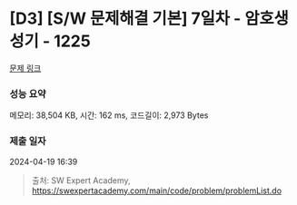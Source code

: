 # [D3] [S/W 문제해결 기본] 7일차 - 암호생성기 - 1225 

[문제 링크](https://swexpertacademy.com/main/code/problem/problemDetail.do?contestProbId=AV14uWl6AF0CFAYD) 

### 성능 요약

메모리: 38,504 KB, 시간: 162 ms, 코드길이: 2,973 Bytes

### 제출 일자

2024-04-19 16:39



> 출처: SW Expert Academy, https://swexpertacademy.com/main/code/problem/problemList.do